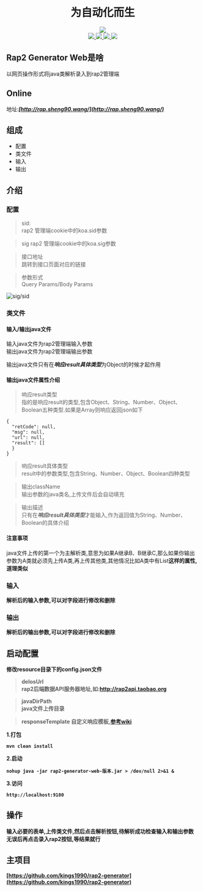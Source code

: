 <h1 align="center">为自动化而生</h1>


<div align="center"><img align="center" src="https://oscimg.oschina.net/oscnet/a964e875efa442570fe3a7cdfded0027183.jpg"/></div>

<div align="center">
	<span>
		<a href="https://travis-ci.com/kings1990/rap2-generator-web">
			<img src="https://travis-ci.com/kings1990/rap2-generator-web.svg?branch=master">
		</a>
	</span>
	<span>
		<a href="https://github.com/kings1990/rap2-generator-web">
			<img src="https://img.shields.io/badge/language-java/html-orange.svg"/>
		</a>
	</span>
	<span>
        <a href="https://spring.io/projects/spring-boot">
            <img src="https://img.shields.io/badge/springboot-2.2.1.RELEASE-ff69b4.svg"/>
        </a>
    </span>
	<span>
		<a href="https://www.apache.org/licenses/LICENSE-2.0">
			<img src="https://img.shields.io/badge/license-Apache2-pink.svg"/>
		</a>	
	</span>
</div>

## Rap2 Generator Web是啥
以网页操作形式将java类解析录入到rap2管理端

## Online

地址:***[http://rap.sheng90.wang/](http://rap.sheng90.wang/)***

## 组成
* 配置
* 类文件
* 输入
* 输出

## 介绍
### 配置
> sid:  
> rap2 管理端cookie中的koa.sid参数

> sig
> rap2 管理端cookie中的koa.sig参数

> 接口地址  
> 跳转到接口页面对应的链接

> 参数形式  
> Query Params/Body Params

![sig/sid](https://oscimg.oschina.net/oscnet/up-d7c645787582a4a8d8d51c59956d87e5d1e.JPEG)


### 类文件
#### 输入/输出java文件
输入java文件为rap2管理端输入参数  
输出java文件为rap2管理端输出参数

输出java文件只有在***响应result具体类型***为Object的时候才起作用

#### 输出java文件属性介绍  
> 响应result类型  
> 指的是响应result的类型,包含Object、String、Number、Object、Boolean五种类型.如果是Array则响应返回json如下

```
{
  "retCode": null,
  "msg": null,
  "url": null,
  "result": []
  }
}
```

> 响应result具体类型  
> result中的参数类型,包含String、Number、Object、Boolean四种类型

> 输出className  
> 输出参数的java类名,上传文件后会自动填充

> 输出描述  
> 只有在***响应result具体类型***才能输入,作为返回值为String、Number、Boolean的具体介绍


#### 注意事项
java文件上传的第一个为主解析类,意思为如果A继承B、B继承C,那么如果你输出参数为A类就必须先上传A类,再上传其他类,其他情况比如A类中有List<B>这样的属性,道理类似

### 输入
解析后的输入参数,可以对字段进行修改和删除

### 输出
解析后的输出参数,可以对字段进行修改和删除

## 启动配置
修改**resource**目录下的**config.json**文件

>delosUrl  
>rap2后端数据API服务器地址,如:http://rap2api.taobao.org

>javaDirPath  
>java文件上传目录

>responseTemplate
>自定义响应模板,[参考wiki](https://github.com/kings1990/rap2-generator/wiki/自定义响应模板)


1.打包

```
mvn clean install
```

2.启动

```
nohup java -jar rap2-generator-web-版本.jar > /dev/null 2>&1 &
```

3.访问

```
http://localhost:9100
```


## 操作
输入必要的表单,上传类文件,然后点击**解析**按钮,待解析成功检查输入和输出参数无误后再点击**录入rap2**按钮,等结果就行

## 主项目
[https://github.com/kings1990/rap2-generator](https://github.com/kings1990/rap2-generator)
